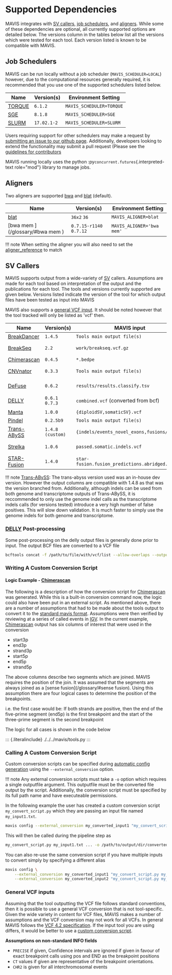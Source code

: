 # Supported Dependencies

MAVIS integrates with
[SV callers](/inputs/support/#sv-callers),
[job schedulers](/inputs/support/#job-schedulers), and
[aligners](/inputs/support/#aligners). While some of
these dependencies are optional, all currently supported options are
detailed below. The versions column in the tables below list all the
versions which were tested for each tool. Each version listed is known
to be compatible with MAVIS.

## Job Schedulers

MAVIS can be run locally without a job scheduler
(`MAVIS_SCHEDULER=LOCAL`) however, due to the computational resources
generally required, it is recommended that you use one of the supported
schedulers listed below.

| Name                        | Version(s)  | Environment Setting      |
| --------------------------- | ----------- | ------------------------ |
| [TORQUE](/glossary/#TORQUE) | `6.1.2`     | `MAVIS_SCHEDULER=TORQUE` |
| [SGE](/glossary/#SGE)       | `8.1.8`     | `MAVIS_SCHEDULER=SGE`    |
| [SLURM](/glossary/#SLURM)   | `17.02.1-2` | `MAVIS_SCHEDULER=SLURM`  |

Users requiring support for other schedulers may make a request by
[submitting an issue to our github
page](https://github.com/bcgsc/mavis/issues). Additionally, developers
looking to extend the functionality may submit a pull request (Please
see the
[guidelines for contributors](/development/)

MAVIS running locally uses the python
:py`concurrent.futures`{.interpreted-text role="mod"} library to manage
jobs.
##

## Aligners

Two aligners are supported [bwa](/glossary/#bwa) and
[blat](/glossary/#blat) (default).

| Name                                      | Version(s)              | Environment Setting       |
| ----------------------------------------- | ----------------------- | ------------------------- |
| [blat](/glossary/#blat)                   | `36x2` `36`             | `MAVIS_ALIGNER=blat`      |
| [bwa mem <bwa>](/glossary/#bwa mem <bwa>) | `0.7.15-r1140` `0.7.12` | `MAVIS_ALIGNER='bwa mem'` |

!!! note
    When setting the aligner you will also need to set the
    [aligner_reference](/glossary/#aligner_reference) to match

## SV Callers

MAVIS supports output from a wide-variety of [SV](/glossary/#SV) callers. Assumptions are made for each tool based on
interpretation of the output and the publications for each tool. The
tools and versions currently supported are given below. Versions listed
indicate the version of the tool for which output files have been tested
as input into MAVIS

MAVIS also supports a [general VCF input](/inputs/support/#general-vcf-inputs).
It should be noted however that the tool tracked will only be listed as
\'vcf\' then.

| Name                                  | Version(s)       | MAVIS input                                   | Publication                                            |
| ------------------------------------- | ---------------- | --------------------------------------------- | ------------------------------------------------------ |
| [BreakDancer](/glossary/#BreakDancer) | `1.4.5`          | `Tools main output file(s)`                   | [Chen-2009](/background/citations#Chen-2009)           |
| [BreakSeq](/glossary/#BreakSeq)       | `2.2`            | `work/breakseq.vcf.gz`                        | [Abyzov-2015](/background/citations#Abyzov-2015)       |
| [Chimerascan](/glossary/#Chimerascan) | `0.4.5`          | `*.bedpe`                                     | [Iyer-2011](/background/citations#Iyer-2011)           |
| [CNVnator](/glossary/#CNVnator)       | `0.3.3`          | `Tools main output file(s)`                   | [Abyzov-2011](/background/citations#Abyzov-2011)       |
| [DeFuse](/glossary/#DeFuse)           | `0.6.2`          | `results/results.classify.tsv`                | [McPherson-2011](/background/citations#McPherson-2011) |
| [DELLY](/glossary/#DELLY)             | `0.6.1` `0.7.3`  | `combined.vcf` (converted from bcf)           | [Rausch-2012](/background/citations#Rausch-2012)       |
| [Manta](/glossary/#Manta)             | `1.0.0`          | `{diploidSV,somaticSV}.vcf`                   | [Chen-2016](/background/citations#Chen-2016)           |
| [Pindel](/glossary/#Pindel)           | `0.2.5b9`        | `Tools main output file(s)`                   | [Ye-2009](/background/citations#Ye-2009)               |
| [Trans-ABySS](/glossary/#Trans-ABySS) | `1.4.8 (custom)` | `{indels/events_novel_exons,fusions/*}.tsv`   | [Robertson-2010](/background/citations#Robertson-2010) |
| [Strelka](/glossary/#Strelka)         | `1.0.6`          | `passed.somatic.indels.vcf`                   | [Saunders-2012](/background/citations#Saunders-2012)   |
| [STAR-Fusion](/glossary/#STAR-Fusion) | `1.4.0`          | `star-fusion.fusion_predictions.abridged.tsv` | [Haas-2017](/background/citations#Haas-2017)           |

!!! note
    [Trans-ABySS](/glossary/#Trans-ABySS): The trans-abyss version
    used was an in-house dev version. However the output columns are
    compatible with 1.4.8 as that was the version branched from.
    Additionally, although indels can be used from both genome and
    transcriptome outputs of Trans-ABySS, it is reccommended to only use the
    genome indel calls as the transcriptome indels calls (for versions
    tested) introduce a very high number of false positives. This will slow
    down validation. It is much faster to simply use the genome indels for
    both genome and transcriptome.

### [DELLY](/glossary/#DELLY) Post-processing

Some post-processing on the delly output files is generally done prior
to input. The output BCF files are converted to a VCF file

```bash
bcftools concat -f /path/to/file/with/vcf/list --allow-overlaps --output-type v --output combined.vcf
```

### Writing A Custom Conversion Script

#### Logic Example - [Chimerascan](/glossary/#Chimerascan)

The following is a description of how the conversion script for
[Chimerascan](../background/citations/#Iyer-2011) was generated.
While this is a built-in conversion command now, the logic could also
have been put in an external script. As mentioned above, there are a
number of assumptions that had to be made about the tools output to
convert it to the
[standard mavis format](../inputs/standard/). Assumptions were then verified by reviewing at a series of
called events in [IGV](../glossary/#IGV). In the current
example, [Chimerascan](../background/citations/#Iyer-2011) output
has six columns of interest that were used in the conversion

-   start3p
-   end3p
-   strand3p
-   start5p
-   end5p
-   strand5p

The above columns describe two segments which are joined. MAVIS requires
the position of the join. It was assumed that the segments are always
joined as a [sense fusion](/glossary/#sense fusion). Using this
assumption there are four logical cases to determine the position of the
breakpoints.

i.e. the first case would be: If both strands are positive, then the end
of the five-prime segment (end5p) is the first breakpoint and the start
of the three-prime segment is the second breakpoint

The logic for all cases is shown in the code below

::: {.literalinclude}
./../../mavis/tools.py
:::

### Calling A Custom Conversion Script

Custom conversion scripts can be specified during
[automatic config generation](../configuration/settings/#pipeline-configuration-file)
using the `--external_conversion` option.

!!! note
    Any external conversion scripts must take a `-o` option which requires a
    single outputfile argument. This outputfile must be the converted file
    output by the script. Additionally, the conversion script must be
    specified by its full path name and have executeable permissions.

In the following example the user has created a custom conversion script
`my_convert_script.py` which they are passing an input file named
`my_input1.txt`.

```bash
mavis config --external_conversion my_converted_input1 "my_convert_script.py my_input1.txt ... "
```

This will then be called during the pipeline step as

```bash
my_convert_script.py my_input1.txt ... -o /path/to/output/dir/converted_inputs/my_converted_input1.tab
```

You can also re-use the same conversion script if you have multiple
inputs to convert simply by specifying a different alias

```bash
mavis config \
    --external_conversion my_converted_input1 "my_convert_script.py my_input1.txt" \
    --external_conversion my_converted_input2 "my_convert_script.py my_input2.txt"
```

### General VCF inputs

Assuming that the tool outputting the VCF file follows standard
conventions, then it is possible to use a general VCF conversion that is
not tool-specific. Given the wide variety in content for VCF files,
MAVIS makes a number of assumptions and the VCF conversion may not work
for all VCFs. In general MAVIS follows the [VCF 4.2
specification](https://samtools.github.io/hts-specs/VCFv4.2.pdf). If the
input tool you are using differs, it would be better to use a
[custom conversion script](#calling-a-custom-conversion-script).

**Assumptions on non-standard INFO fields**

-   `PRECISE` if given, Confidence intervals are ignored if given in
    favour of exact breakpoint calls using pos and END as the breakpoint
    positions
-   `CT` values if given are representative of the breakpoint
    orientations.
-   `CHR2` is given for all interchromosomal events
